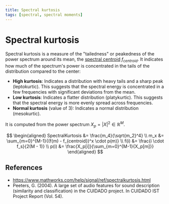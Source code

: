 ```yaml
---
title: Spectral kurtosis
tags: [spectral, spectral moments]
---
```


# Spectral kurtosis

Spectral kurtosis is a measure of the "tailedness" or peakedness of the power spectrum around its mean, the [spectral centroid](../spectral-centroid/) $f_{centroid}$. It indicates how much of the spectrum's power is concentrated in the tails of the distribution compared to the center:

- **High kurtosis**: Indicates a distribution with heavy tails and a sharp peak (leptokurtic). This suggests that the spectral energy is concentrated in a few frequencies with significant deviations from the mean.
- **Low kurtosis**: Indicates a flatter distribution (platykurtic). This suggests that the spectral energy is more evenly spread across frequencies.
- **Normal kurtosis** (value of 3): Indicates a normal distribution (mesokurtic).

It is computed from the power spectrum $X_p = |X|^2 \in \mathbb{R}^M$.

$$
\begin{aligned}
SpectralKurtosis &= \frac{m_4}{\sqrt{m_2}^4} \\
m_x  &= \sum_{m=0}^{M-1}{(f(m) - f_{centroid})^x \cdot p(m)} \\
f(i) &= \frac{i \cdot f_s}{2(M - 1)} \\
p(i) &= \frac{X_p[i]}{\sum_{m=0}^{M-1}{X_p[m]}}
\end{aligned}
$$

## References

- https://www.mathworks.com/help/signal/ref/spectralkurtosis.html
- Peeters, G. (2004). A large set of audio features for sound description (similarity and classification) in the CUIDADO project. In CUIDADO IST Project Report (Vol. 54).
